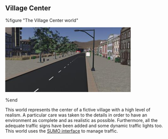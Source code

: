 ## Village Center

%figure "The Village Center world"

![village_center.png](images/village_center.thumbnail.jpg)

%end

This world represents the center of a fictive village with a high level of realism.
A particular care was taken to the details in order to have an environment as complete and as realistic as possible.
Furthermore, all the adequate traffic signs have been added and some dynamic traffic lights too.
This world uses the [SUMO interface](sumo-interface.md) to manage traffic.
